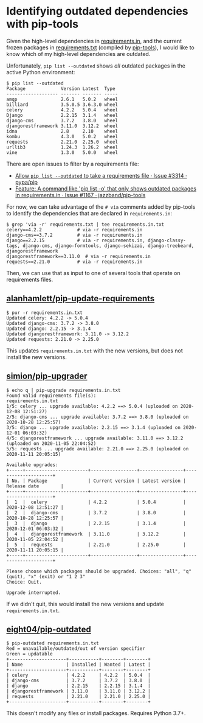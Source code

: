 # Identifying outdated dependencies with pip-tools

Given the high-level dependencies in [requirements.in](./requirements.in), and the current frozen packages in [requirements.txt](./requirements.txt) (compiled by [pip-tools](https://github.com/jazzband/pip-tools)), I would like to know which of my high-level dependencies are outdated.

Unfortunately, `pip list --outdated` shows _all_ outdated packages in the active Python environment:

```
$ pip list --outdated
Package             Version Latest  Type
------------------- ------- ------- -----
amqp                2.6.1   5.0.2   wheel
billiard            3.5.0.5 3.6.3.0 wheel
celery              4.2.2   5.0.4   wheel
Django              2.2.15  3.1.4   wheel
django-cms          3.7.2   3.8.0   wheel
djangorestframework 3.11.0  3.12.2  wheel
idna                2.8     2.10    wheel
kombu               4.3.0   5.0.2   wheel
requests            2.21.0  2.25.0  wheel
urllib3             1.24.3  1.26.2  wheel
vine                1.3.0   5.0.0   wheel
```

There are open issues to filter by a requirements file:

- [Allow `pip list --outdated` to take a requirements file · Issue #3314 · pypa/pip](https://github.com/pypa/pip/issues/3314)
- [Feature: A command like 'pip list -o' that only shows outdated packages in requirements.in · Issue #1167 · jazzband/pip-tools](https://github.com/jazzband/pip-tools/issues/1167)

For now, we can take advantage of the `# via` comments added by pip-tools to identify the dependencies that are declared in `requirements.in`:

```
$ grep 'via -r' requirements.txt | tee requirements.in.txt
celery==4.2.2             # via -r requirements.in
django-cms==3.7.2         # via -r requirements.in
django==2.2.15            # via -r requirements.in, django-classy-tags, django-cms, django-formtools, django-sekizai, django-treebeard, djangorestframework
djangorestframework==3.11.0  # via -r requirements.in
requests==2.21.0          # via -r requirements.in
```

Then, we can use that as input to one of several tools that operate on requirements files.

## [alanhamlett/pip-update-requirements](https://github.com/alanhamlett/pip-update-requirements)

```
$ pur -r requirements.in.txt
Updated celery: 4.2.2 -> 5.0.4
Updated django-cms: 3.7.2 -> 3.8.0
Updated django: 2.2.15 -> 3.1.4
Updated djangorestframework: 3.11.0 -> 3.12.2
Updated requests: 2.21.0 -> 2.25.0
```

This updates `requirements.in.txt` with the new versions, but does not install the new versions.

## [simion/pip-upgrader](https://github.com/simion/pip-upgrader)

```
$ echo q | pip-upgrade requirements.in.txt 
Found valid requirements file(s): 
requirements.in.txt
1/5: celery ... upgrade available: 4.2.2 ==> 5.0.4 (uploaded on 2020-12-08 12:51:27)
2/5: django-cms ... upgrade available: 3.7.2 ==> 3.8.0 (uploaded on 2020-10-28 12:25:57)
3/5: django ... upgrade available: 2.2.15 ==> 3.1.4 (uploaded on 2020-12-01 06:03:32)
4/5: djangorestframework ... upgrade available: 3.11.0 ==> 3.12.2 (uploaded on 2020-11-05 22:04:52)
5/5: requests ... upgrade available: 2.21.0 ==> 2.25.0 (uploaded on 2020-11-11 20:05:15)

Available upgrades:
+-----+-----------------------+-----------------+----------------+---------------------+
| No. | Package               | Current version | Latest version | Release date        |
+-----+-----------------------+-----------------+----------------+---------------------+
|  1  |  celery               | 4.2.2           | 5.0.4          | 2020-12-08 12:51:27 |
|  2  |  django-cms           | 3.7.2           | 3.8.0          | 2020-10-28 12:25:57 |
|  3  |  django               | 2.2.15          | 3.1.4          | 2020-12-01 06:03:32 |
|  4  |  djangorestframework  | 3.11.0          | 3.12.2         | 2020-11-05 22:04:52 |
|  5  |  requests             | 2.21.0          | 2.25.0         | 2020-11-11 20:05:15 |
+-----+-----------------------+-----------------+----------------+---------------------+

Please choose which packages should be upgraded. Choices: "all", "q" (quit), "x" (exit) or "1 2 3"
Choice: Quit.

Upgrade interrupted.
```

If we didn't quit, this would install the new versions and update `requirements.in.txt`.

## [eight04/pip-outdated](https://github.com/eight04/pip-outdated)

```
$ pip-outdated requirements.in.txt 
Red = unavailable/outdated/out of version specifier
Green = updatable
+---------------------+-----------+--------+--------+
| Name                | Installed | Wanted | Latest |
+---------------------+-----------+--------+--------+
| celery              | 4.2.2     | 4.2.2  | 5.0.4  |
| django-cms          | 3.7.2     | 3.7.2  | 3.8.0  |
| django              | 2.2.15    | 2.2.15 | 3.1.4  |
| djangorestframework | 3.11.0    | 3.11.0 | 3.12.2 |
| requests            | 2.21.0    | 2.21.0 | 2.25.0 |
+---------------------+-----------+--------+--------+
```

This doesn't modify any files or install packages. Requires Python 3.7+.
